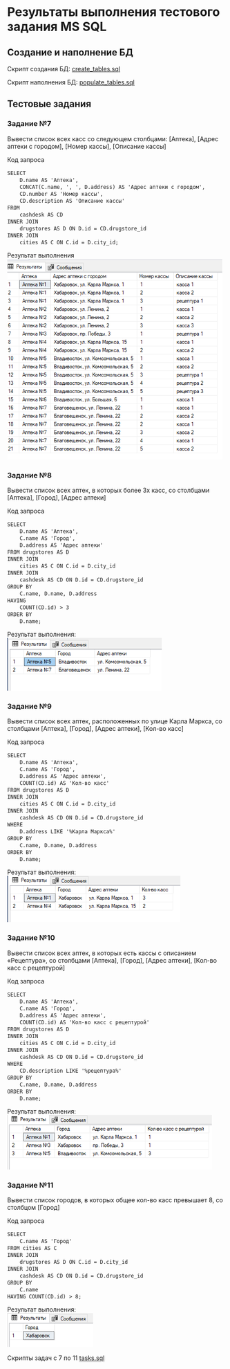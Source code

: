 # Результаты выполнения тестового задания MS SQL

## Создание и наполнение БД
Скрипт создания БД: [create_tables.sql](create_tables.sql)

Скрипт наполнения БД: [populate_tables.sql](populate_tables.sql)
## Тестовые задания
### Задание №7
Вывести список всех касс со следующем столбцами: [Аптека], [Адрес аптеки с городом], [Номер кассы], [Описание кассы]

Код запроса
```
SELECT 
    D.name AS 'Аптека',
    CONCAT(C.name, ', ', D.address) AS 'Адрес аптеки с городом',
    CD.number AS 'Номер кассы', 
    CD.description AS 'Описание кассы'
FROM 
    cashdesk AS CD
INNER JOIN 
    drugstores AS D ON D.id = CD.drugstore_id 
INNER JOIN 
    cities AS C ON C.id = D.city_id;
```
Результат выполнения  
![Результат выполнения задания №7](img/task_no_7_result.png)
### Задание №8
Вывести список всех аптек, в которых более 3х касс, со столбцами [Аптека], [Город], [Адрес аптеки] 

Код запроса
```
SELECT
    D.name AS 'Аптека',
	C.name AS 'Город',
	D.address AS 'Адрес аптеки'
FROM drugstores AS D
INNER JOIN 
	cities AS C ON C.id = D.city_id 
INNER JOIN 
	cashdesk AS CD ON D.id = CD.drugstore_id 
GROUP BY 
	C.name, D.name, D.address
HAVING 
    COUNT(CD.id) > 3
ORDER BY 
    D.name;
```
Результат выполнения:  
![Результат выполнения задания №8](img/task_no_8_result.png)
### Задание №9
Вывести список всех аптек, расположенных по улице Карла Маркса, со столбцами [Аптека], [Город], [Адрес аптеки], [Кол-во касс] 

Код запроса
```
SELECT
    D.name AS 'Аптека',
	C.name AS 'Город',
	D.address AS 'Адрес аптеки',
    COUNT(CD.id) AS 'Кол-во касс'
FROM drugstores AS D
INNER JOIN 
	cities AS C ON C.id = D.city_id 
INNER JOIN 
	cashdesk AS CD ON D.id = CD.drugstore_id 
WHERE 
    D.address LIKE '%Карла Маркса%'
GROUP BY 
	C.name, D.name, D.address
ORDER BY 
    D.name;
```
Результат выполнения:  
![Результат выполнения задания №9](img/task_no_9_result.png)
### Задание №10
Вывести список всех аптек, в которых есть кассы с описанием «Рецептура», со столбцами [Аптека], [Город], [Адрес аптеки], [Кол-во касс с рецептурой]

Код запроса
```
SELECT
    D.name AS 'Аптека',
	C.name AS 'Город',
	D.address AS 'Адрес аптеки',
    COUNT(CD.id) AS 'Кол-во касс с рецептурой'
FROM drugstores AS D
INNER JOIN 
	cities AS C ON C.id = D.city_id 
INNER JOIN 
	cashdesk AS CD ON D.id = CD.drugstore_id 
WHERE 
    CD.description LIKE '%рецептура%'
GROUP BY 
	C.name, D.name, D.address
ORDER BY 
    D.name;
```
Результат выполнения:  
![Результат выполнения задания №10](img/task_no_10_result.png)
### Задание №11
Вывести список городов, в которых общее кол-во касс превышает 8, со столбцом [Город]

Код запроса
```
SELECT
	C.name AS 'Город'
FROM cities AS C 
INNER JOIN 
	drugstores AS D ON C.id = D.city_id 
INNER JOIN 
	cashdesk AS CD ON D.id = CD.drugstore_id 
GROUP BY 
	C.name
HAVING COUNT(CD.id) > 8;
```
Результат выполнения:  
![Результат выполнения задания №11](img/task_no_11_result.png)

Скрипты задач с 7 по 11 [tasks.sql](tasks.sql)